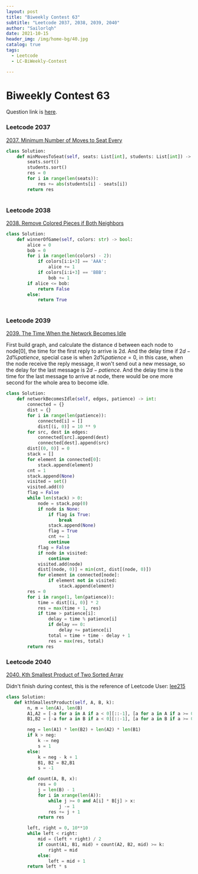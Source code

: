 ```yaml
---
layout: post
title: "Biweekly Contest 63"
subtitle: "Leetcode 2037, 2038, 2039, 2040"
author: "Sailorlqh"
date: 2021-10-15
header_img: /img/home-bg/40.jpg
catalog: true
tags:
  - Leetcode
  - LC-BiWeekly-Contest

---
```


# Biweekly Contest 63

Question link is [here](https://leetcode.com/problems/best-time-to-buy-and-sell-stock-with-cooldown/).

### Leetcode 2037

[2037. Minimum Number of Moves to Seat Every](https://leetcode.com/problems/minimum-number-of-moves-to-seat-everyone)

```python
class Solution:
    def minMovesToSeat(self, seats: List[int], students: List[int]) -> int:
        seats.sort()
        students.sort()
        res = 0
        for i in range(len(seats)):
            res += abs(students[i] - seats[i])
        return res
        
```

### Leetcode 2038

[2038. Remove Colored Pieces if Both Neighbors](https://leetcode.com/problems/remove-colored-pieces-if-both-neighbors-are-the-same-color)

```python
class Solution:
    def winnerOfGame(self, colors: str) -> bool:
        alice = 0
        bob = 0
        for i in range(len(colors) - 2):
            if colors[i:i+3] == 'AAA':
                alice += 1
            if colors[i:i+3] == 'BBB':
                bob += 1
        if alice <= bob:
            return False
        else:
            return True
        
```



### Leetcode 2039

[2039. The Time When the Network Becomes Idle](https://leetcode.com/problems/the-time-when-the-network-becomes-idle)

First build graph, and calculate the distance d between each node to  node[0], the time for the first reply to arrive is 2d. And the delay time if $2d - 2d \% patience$, special case is when $2d\%patience=0$, in this case, when the node receive the reply message, it won't send out a new message, so the delay for the last message is $2d -patience$. And the delay time is the time for the last message to arrive at node, there would be one more second for the whole area to become idle.

```python
class Solution:
    def networkBecomesIdle(self, edges, patience) -> int:
        connected = {}
        dist = {}
        for i in range(len(patience)):
            connected[i] = []
            dist[(i, 0)] = 10 ** 9
        for src, dest in edges:
            connected[src].append(dest)
            connected[dest].append(src)
        dist[(0, 0)] = 0
        stack = []
        for element in connected[0]:
            stack.append(element)
        cnt = 1
        stack.append(None)
        visited = set()
        visited.add(0)
        flag = False
        while len(stack) > 0:
            node = stack.pop(0)
            if node is None:
                if flag is True:
                    break
                stack.append(None)
                flag = True
                cnt += 1
                continue
            flag = False
            if node in visited:
                continue
            visited.add(node)
            dist[(node, 0)] = min(cnt, dist[(node, 0)])
            for element in connected[node]:
                if element not in visited:
                    stack.append(element)
        res = 0
        for i in range(1, len(patience)):
            time = dist[(i, 0)] * 2
            res = max(time + 1, res)
            if time > patience[i]:
                delay = time % patience[i]
                if delay == 0:
                    delay += patience[i]
                total = time + time - delay + 1
                res = max(res, total)
        return res
```



### Leetcode 2040

[2040. Kth Smallest Product of Two Sorted Array](https://leetcode.com/problems/kth-smallest-product-of-two-sorted-arrays)

Didn't finish during contest, this is the reference of Leetcode User: [lee215](https://leetcode.com/lee215/)

```python
class Solution:
   def kthSmallestProduct(self, A, B, k):
        n, m = len(A), len(B)
        A1,A2 = [-a for a in A if a < 0][::-1], [a for a in A if a >= 0]
        B1,B2 = [-a for a in B if a < 0][::-1], [a for a in B if a >= 0]

        neg = len(A1) * len(B2) + len(A2) * len(B1)
        if k > neg:
            k -= neg
            s = 1
        else:
            k = neg - k + 1
            B1, B2 = B2,B1
            s = -1

        def count(A, B, x):
            res = 0
            j = len(B) - 1
            for i in xrange(len(A)):
                while j >= 0 and A[i] * B[j] > x:
                    j -= 1
                res += j + 1
            return res

        left, right = 0, 10**10
        while left < right:
            mid = (left + right) / 2
            if count(A1, B1, mid) + count(A2, B2, mid) >= k:
                right = mid
            else:
                left = mid + 1
        return left * s
```